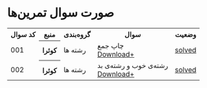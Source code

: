 <!-- <tr>
  <td>QUESTION_NUMBER</td>
  <td>QUESTION_CODE</td>
  <td>CATEGORY</td>
  <td>QUESTION</td>
  <td>unsolve</td>
</tr> -->
<!-- <td>
  <a href='/src/QUESTION_CODE/'>solved</a>
</td> -->

# صورت سوال تمرین‌ها

<div>
<table>

  <tr>
    <th>کد سوال</th>
    <th>منبع</th>
    <th>گروه‌بندی</th>
    <th>سوال</th>
    <th>وضعیت</th>
  </tr>



  <tr>
    <td>001</td>
    <th>کوئرا</th>
    <td>رشته ها</td>
    <td>
      <!-- title -->
      چاپ جمع
      <br>
      <!-- Question Link -->
      <a href='https://quera.org/problemset/275795'>Download+</a>
    </td>
    <!-- Answer Link -->
    <td>
        <a href='https://github.com/amhajii/Algo_SBZ/blob/main/001/src/001/README.md'>solved</a>
    </td>
  </tr>

  <tr>
    <td>002</td>
    <th>کوئرا</th>
    <td>رشته ها</td>
    <td>
      <!-- title -->
      رشته‌ی خوب و رشته‌ی بد
      <br>
      <!-- Question Link -->
      <a href='https://quera.org/problemset/275792'>Download+</a>
    </td>
    <!-- Answer Link -->
    <td>
        <a href='https://github.com/amhajii/Algo_SBZ/blob/main/001/src/002/README.md'>solved</a>
    </td>
  </tr>




<table>
</div>
